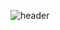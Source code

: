 ![header](https://capsule-render.vercel.app/api?type=waving&color=auto&height=300&section=header&text=nahx2's%20git😼&fontSize=70&animation=fadeIn&fontAlignY=38&descAlignY=51&descAlign=62)

<!--
**nahx2/nahx2** is a ✨ _special_ ✨ repository because its `README.md` (this file) appears on your GitHub profile.

Here are some ideas to get you started:

- 🔭 I’m currently working on ...
- 🌱 I’m currently learning ...
- 👯 I’m looking to collaborate on ...
- 🤔 I’m looking for help with ...
- 💬 Ask me about ...
- 📫 How to reach me: ...
- 😄 Pronouns: ...
- ⚡ Fun fact: ...
-->
